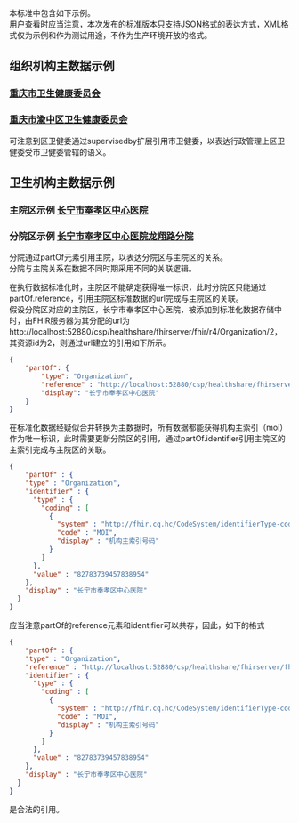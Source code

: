 本标准中包含如下示例。  
用户查看时应当注意，本次发布的标准版本只支持JSON格式的表达方式，XML格式仅为示例和作为测试用途，不作为生产环境开放的格式。  

## 组织机构主数据示例  

### [重庆市卫生健康委员会](Organization-ChongqingHealthCommission.html)    

### [重庆市渝中区卫生健康委员会](Organization-ChongqingYuzhongHealthCommission.html)  
可注意到区卫健委通过supervisedby扩展引用市卫健委，以表达行政管理上区卫健委受市卫健委管辖的语义。  


## 卫生机构主数据示例  
### 主院区示例  [长宁市奉孝区中心医院](Organization-ChangningFengxiaoDistrictCentralHospital.html)      

### 分院区示例  [长宁市奉孝区中心医院龙翔路分院](Organization-ChangningFengxiaoDistrictCentralHospitalBranch.html)      

分院通过partOf元素引用主院，以表达分院区与主院区的关系。  
分院与主院关系在数据不同时期采用不同的关联逻辑。  
    
在执行数据标准化时，主院区不能确定获得唯一标识，此时分院区只能通过partOf.reference，引用主院区标准数据的url完成与主院区的关联。  
假设分院区对应的主院区，长宁市奉孝区中心医院，被添加到标准化数据存储中时，由FHIR服务器为其分配的url为http://localhost:52880/csp/healthshare/fhirserver/fhir/r4/Organization/2，其资源id为2，则通过url建立的引用如下所示。      
```json
{
    "partOf": {
        "type": "Organization",
        "reference" : "http://localhost:52880/csp/healthshare/fhirserver/fhir/r4/Organization/2",
        "display": "长宁市奉孝区中心医院"
    }
}
``` 
  
在标准化数据经疑似合并转换为主数据时，所有数据都能获得机构主索引（moi）作为唯一标识，此时需要更新分院区的引用，通过partOf.identifier引用主院区的主索引完成与主院区的关联。
```json
{
    "partOf" : {
    "type" : "Organization",
    "identifier" : {
      "type" : {
        "coding" : [
          {
            "system" : "http://fhir.cq.hc/CodeSystem/identifierType-code-system",
            "code" : "MOI",
            "display" : "机构主索引号码"
          }
        ]
      },
      "value" : "82783739457838954"
    },
    "display" : "长宁市奉孝区中心医院"
  }
}
```   

应当注意partOf的reference元素和identifier可以共存，因此，如下的格式    
```json
{
    "partOf" : {
    "type" : "Organization",
    "reference" : "http://localhost:52880/csp/healthshare/fhirserver/fhir/r4/Organization/2",
    "identifier" : {
      "type" : {
        "coding" : [
          {
            "system" : "http://fhir.cq.hc/CodeSystem/identifierType-code-system",
            "code" : "MOI",
            "display" : "机构主索引号码"
          }
        ]
      },
      "value" : "82783739457838954"
    },
    "display" : "长宁市奉孝区中心医院"
  }
}
```   
是合法的引用。



 




